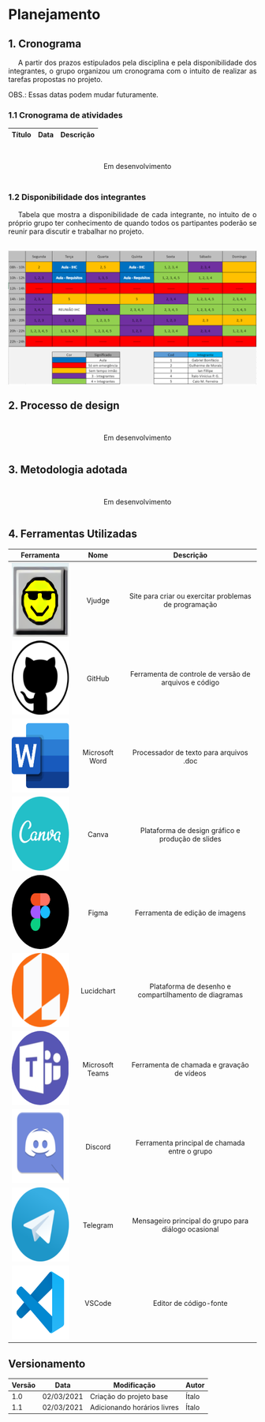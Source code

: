 # Planejamento

## 1. Cronograma

<p style="text-indent: 20px; text-align: justify">
A partir dos prazos estipulados pela disciplina e pela disponibilidade dos integrantes, o grupo organizou um cronograma com o intuito de realizar as tarefas propostas no projeto.
</p>

OBS.: Essas datas podem mudar futuramente.

### 1.1 Cronograma de atividades

|Título|Data|Descrição|
|:------:|:-----------------------------:|:----------------------------------:|

<div style="display: flex; flex-flow: row wrap; justify-content: center; margin: 30px auto"> 
  <p style="text-indent: 20px; text-align: justify">
    Em desenvolvimento
  </p>
</div>

### 1.2 Disponibilidade dos integrantes

<p style="text-indent: 20px; text-align: justify">
Tabela que mostra a disponibilidade de cada integrante, no intuito de o próprio grupo ter conhecimento de quando todos os partipantes poderão se reunir para discutir e trabalhar no projeto. 
</p>

<div style="display: flex; flex-flow: row wrap; justify-content: center; margin: 30px auto"> 
  <img src="../assets/horarios/horarios.png" alt="Horários disponíveis">
</div>

## 2. Processo de design

<div style="display: flex; flex-flow: row wrap; justify-content: center; margin: 30px auto"> 
  <p style="text-indent: 20px; text-align: justify">
    Em desenvolvimento
  </p>
</div>

## 3. Metodologia adotada

<div style="display: flex; flex-flow: row wrap; justify-content: center; margin: 30px auto"> 
  <p style="text-indent: 20px; text-align: justify">
    Em desenvolvimento
  </p>
</div>

## 4. Ferramentas Utilizadas

| Ferramenta | Nome | Descrição |
|:--:|:--:|:--:|
|<img width="150px" height="150px" src="../assets/icons/vjudge.png" alt="Vjudge">|Vjudge|Site para criar ou exercitar problemas de programação|
|<img width="150px" height="150px" src="../assets/icons/github.png" alt="GitHub_icon">|GitHub|Ferramenta de controle de versão de arquivos e código|
|<img width="150px" height="150px" src="../assets/icons/microsoft.png" alt="MicrosoftWord_icon">|Microsoft Word|Processador de texto para arquivos .doc|
|<img width="150px" height="150px" src="../assets/icons/canva.png" alt="Canva_icon">|Canva|Plataforma de design gráfico e produção de slides|
|<img width="150px" height="150px" style="border-radius:50%" src="../assets/icons/figma.png" alt="Figma_icon">|Figma|Ferramenta de edição de imagens|
|<img width="150px" height="150px" src="../assets/icons/lucidchart.png" alt="Lucidchart_icon">|Lucidchart|Plataforma de desenho e compartilhamento de diagramas|
|<img width="150px" height="150px" src="../assets/icons/teams.png" alt="MicrosoftTeams_icon">|Microsoft Teams|Ferramenta de chamada e gravação de vídeos|
|<img width="150px" height="150px" src="../assets/icons/discord.png" alt="Discord_icon">|Discord|Ferramenta principal de chamada entre o grupo|
|<img width="150px" height="150px" src="../assets/icons/telegram.png" alt="Telegram_icon">|Telegram|Mensageiro principal do grupo para diálogo ocasional|
|<img width="150px" height="150px" src="../assets/icons/visualStudioCode.png" alt="VSCode_icon">|VSCode|Editor de código-fonte|




## Versionamento
| Versão | Data | Modificação | Autor |
|--|--|--|--|
| 1.0 | 02/03/2021 | Criação do projeto base | Ítalo |
| 1.1 | 02/03/2021 | Adicionando horários livres | Ítalo |
